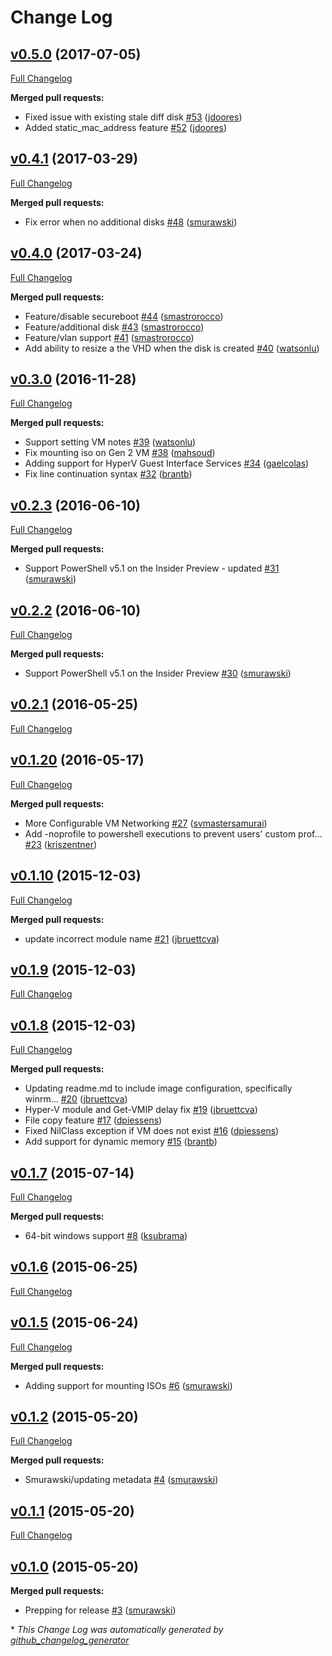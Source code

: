 # Change Log

## [v0.5.0](https://github.com/test-kitchen/kitchen-hyperv/tree/v0.5.0) (2017-07-05)
[Full Changelog](https://github.com/test-kitchen/kitchen-hyperv/compare/v0.4.1...v0.5.0)

**Merged pull requests:**

- Fixed issue with existing stale diff disk [\#53](https://github.com/test-kitchen/kitchen-hyperv/pull/53) ([jdoores](https://github.com/jdoores))
- Added static\_mac\_address feature [\#52](https://github.com/test-kitchen/kitchen-hyperv/pull/52) ([jdoores](https://github.com/jdoores))

## [v0.4.1](https://github.com/test-kitchen/kitchen-hyperv/tree/v0.4.1) (2017-03-29)
[Full Changelog](https://github.com/test-kitchen/kitchen-hyperv/compare/v0.4.0...v0.4.1)

**Merged pull requests:**

- Fix error when no additional disks [\#48](https://github.com/test-kitchen/kitchen-hyperv/pull/48) ([smurawski](https://github.com/smurawski))

## [v0.4.0](https://github.com/test-kitchen/kitchen-hyperv/tree/v0.4.0) (2017-03-24)
[Full Changelog](https://github.com/test-kitchen/kitchen-hyperv/compare/v0.3.0...v0.4.0)

**Merged pull requests:**

- Feature/disable secureboot [\#44](https://github.com/test-kitchen/kitchen-hyperv/pull/44) ([smastrorocco](https://github.com/smastrorocco))
- Feature/additional disk [\#43](https://github.com/test-kitchen/kitchen-hyperv/pull/43) ([smastrorocco](https://github.com/smastrorocco))
- Feature/vlan support [\#41](https://github.com/test-kitchen/kitchen-hyperv/pull/41) ([smastrorocco](https://github.com/smastrorocco))
- Add ability to resize a the VHD when the disk is created [\#40](https://github.com/test-kitchen/kitchen-hyperv/pull/40) ([watsonlu](https://github.com/watsonlu))

## [v0.3.0](https://github.com/test-kitchen/kitchen-hyperv/tree/v0.3.0) (2016-11-28)
[Full Changelog](https://github.com/test-kitchen/kitchen-hyperv/compare/v0.2.3...v0.3.0)

**Merged pull requests:**

- Support setting VM notes [\#39](https://github.com/test-kitchen/kitchen-hyperv/pull/39) ([watsonlu](https://github.com/watsonlu))
- Fix mounting iso on Gen 2 VM [\#38](https://github.com/test-kitchen/kitchen-hyperv/pull/38) ([mahsoud](https://github.com/mahsoud))
- Adding support for HyperV Guest Interface Services [\#34](https://github.com/test-kitchen/kitchen-hyperv/pull/34) ([gaelcolas](https://github.com/gaelcolas))
- Fix line continuation syntax [\#32](https://github.com/test-kitchen/kitchen-hyperv/pull/32) ([brantb](https://github.com/brantb))

## [v0.2.3](https://github.com/test-kitchen/kitchen-hyperv/tree/v0.2.3) (2016-06-10)
[Full Changelog](https://github.com/test-kitchen/kitchen-hyperv/compare/v0.2.2...v0.2.3)

**Merged pull requests:**

- Support PowerShell v5.1 on the Insider Preview - updated [\#31](https://github.com/test-kitchen/kitchen-hyperv/pull/31) ([smurawski](https://github.com/smurawski))

## [v0.2.2](https://github.com/test-kitchen/kitchen-hyperv/tree/v0.2.2) (2016-06-10)
[Full Changelog](https://github.com/test-kitchen/kitchen-hyperv/compare/v0.2.1...v0.2.2)

**Merged pull requests:**

- Support PowerShell v5.1 on the Insider Preview [\#30](https://github.com/test-kitchen/kitchen-hyperv/pull/30) ([smurawski](https://github.com/smurawski))

## [v0.2.1](https://github.com/test-kitchen/kitchen-hyperv/tree/v0.2.1) (2016-05-25)
[Full Changelog](https://github.com/test-kitchen/kitchen-hyperv/compare/v0.1.20...v0.2.1)

## [v0.1.20](https://github.com/test-kitchen/kitchen-hyperv/tree/v0.1.20) (2016-05-17)
[Full Changelog](https://github.com/test-kitchen/kitchen-hyperv/compare/v0.1.10...v0.1.20)

**Merged pull requests:**

- More Configurable VM Networking [\#27](https://github.com/test-kitchen/kitchen-hyperv/pull/27) ([svmastersamurai](https://github.com/svmastersamurai))
- Add -noprofile to powershell executions to prevent users' custom prof… [\#23](https://github.com/test-kitchen/kitchen-hyperv/pull/23) ([kriszentner](https://github.com/kriszentner))

## [v0.1.10](https://github.com/test-kitchen/kitchen-hyperv/tree/v0.1.10) (2015-12-03)
[Full Changelog](https://github.com/test-kitchen/kitchen-hyperv/compare/v0.1.9...v0.1.10)

**Merged pull requests:**

- update incorrect module name [\#21](https://github.com/test-kitchen/kitchen-hyperv/pull/21) ([jbruettcva](https://github.com/jbruettcva))

## [v0.1.9](https://github.com/test-kitchen/kitchen-hyperv/tree/v0.1.9) (2015-12-03)
[Full Changelog](https://github.com/test-kitchen/kitchen-hyperv/compare/v0.1.8...v0.1.9)

## [v0.1.8](https://github.com/test-kitchen/kitchen-hyperv/tree/v0.1.8) (2015-12-03)
[Full Changelog](https://github.com/test-kitchen/kitchen-hyperv/compare/v0.1.7...v0.1.8)

**Merged pull requests:**

- Updating readme.md to include image configuration, specifically winrm… [\#20](https://github.com/test-kitchen/kitchen-hyperv/pull/20) ([jbruettcva](https://github.com/jbruettcva))
- Hyper-V module and Get-VMIP delay fix [\#19](https://github.com/test-kitchen/kitchen-hyperv/pull/19) ([jbruettcva](https://github.com/jbruettcva))
- File copy feature [\#17](https://github.com/test-kitchen/kitchen-hyperv/pull/17) ([dpiessens](https://github.com/dpiessens))
- Fixed NilClass exception if VM does not exist [\#16](https://github.com/test-kitchen/kitchen-hyperv/pull/16) ([dpiessens](https://github.com/dpiessens))
- Add support for dynamic memory [\#15](https://github.com/test-kitchen/kitchen-hyperv/pull/15) ([brantb](https://github.com/brantb))

## [v0.1.7](https://github.com/test-kitchen/kitchen-hyperv/tree/v0.1.7) (2015-07-14)
[Full Changelog](https://github.com/test-kitchen/kitchen-hyperv/compare/v0.1.6...v0.1.7)

**Merged pull requests:**

- 64-bit windows support [\#8](https://github.com/test-kitchen/kitchen-hyperv/pull/8) ([ksubrama](https://github.com/ksubrama))

## [v0.1.6](https://github.com/test-kitchen/kitchen-hyperv/tree/v0.1.6) (2015-06-25)
[Full Changelog](https://github.com/test-kitchen/kitchen-hyperv/compare/v0.1.5...v0.1.6)

## [v0.1.5](https://github.com/test-kitchen/kitchen-hyperv/tree/v0.1.5) (2015-06-24)
[Full Changelog](https://github.com/test-kitchen/kitchen-hyperv/compare/v0.1.2...v0.1.5)

**Merged pull requests:**

- Adding support for mounting ISOs [\#6](https://github.com/test-kitchen/kitchen-hyperv/pull/6) ([smurawski](https://github.com/smurawski))

## [v0.1.2](https://github.com/test-kitchen/kitchen-hyperv/tree/v0.1.2) (2015-05-20)
[Full Changelog](https://github.com/test-kitchen/kitchen-hyperv/compare/v0.1.1...v0.1.2)

**Merged pull requests:**

- Smurawski/updating metadata [\#4](https://github.com/test-kitchen/kitchen-hyperv/pull/4) ([smurawski](https://github.com/smurawski))

## [v0.1.1](https://github.com/test-kitchen/kitchen-hyperv/tree/v0.1.1) (2015-05-20)
[Full Changelog](https://github.com/test-kitchen/kitchen-hyperv/compare/v0.1.0...v0.1.1)

## [v0.1.0](https://github.com/test-kitchen/kitchen-hyperv/tree/v0.1.0) (2015-05-20)
**Merged pull requests:**

- Prepping for release [\#3](https://github.com/test-kitchen/kitchen-hyperv/pull/3) ([smurawski](https://github.com/smurawski))



\* *This Change Log was automatically generated by [github_changelog_generator](https://github.com/skywinder/Github-Changelog-Generator)*